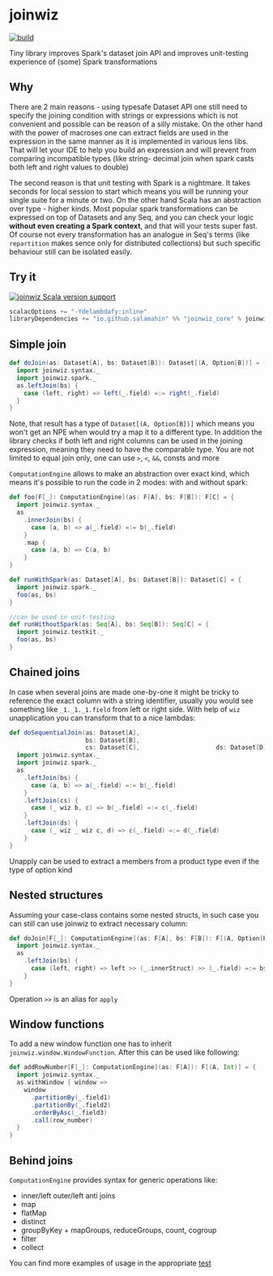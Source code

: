 # joinwiz

[![build](https://github.com/Salamahin/joinwiz/actions/workflows/ci.yml/badge.svg)](https://github.com/Salamahin/joinwiz/actions/workflows/ci.yml)

Tiny library improves Spark's dataset join API and improves unit-testing experience of (some) Spark transformations

## Why

There are 2 main reasons - using typesafe Dataset API one still need to specify the joining condition with strings or
expressions which is not convenient and possible can be reason of a silly mistake. On the other hand with the power of
macroses one can extract fields are used in the expression in the same manner as it is implemented in various lens libs.
That will let your IDE to help you build an expression and will prevent from comparing incompatible types (like string-
decimal join when spark casts both left and right values to double)

The second reason is that unit testing with Spark is a nightmare. It takes seconds for local session to start which
means you will be running your single suite for a minute or two. On the other hand Scala has an abstraction over type -
higher kinds. Most popular spark transformations can be expressed on top of Datasets and any Seq, and you can check
your logic **without even creating a Spark context**, and that will your tests super fast. Of course not every
transformation has an analogue in Seq's terms (like `repartition` makes sence only for distributed collections) but such
specific behaviour still can be isolated easily.

## Try it

[![joinwiz Scala version support](https://index.scala-lang.org/salamahin/joinwiz/joinwiz/latest-by-scala-version.svg)](https://index.scala-lang.org/salamahin/joinwiz/joinwiz)
```scala
scalacOptions += "-Ydelambdafy:inline"
libraryDependencies += "io.github.salamahin" %% "joinwiz_core" % joinwiz_version
```

## Simple join

```scala
def doJoin(as: Dataset[A], bs: Dataset[B]): Dataset[(A, Option[B])] = {
  import joinwiz.syntax._
  import joinwiz.spark._
  as.leftJoin(bs) {
    case (left, right) => left(_.field) =:= right(_.field)
  }
}

```
Note, that result has a type of `Dataset[(A, Option[B])]` which means you won't get an NPE when would try a map it to a different type.
In addition the library checks if both left and right columns can be used in the joining expression, meaning they need to have
the comparable type. 
You are not limited to equal join only, one can use `>`, `<`, `&&`, consts and more


`ComputationEngine` allows to make an abstraction over exact kind, which means it's possible to run the
code in 2 modes: with and without spark:
```scala
def foo[F[_]: ComputationEngine](as: F[A], bs: F[B]): F[C] = {
  import joinwiz.syntax._
  as
    .innerJoin(bs) {
      case (a, b) => a(_.field) =:= b(_.field)
    }
    .map {
      case (a, b) => C(a, b)
    }
}

def runWithSpark(as: Dataset[A], bs: Dataset[B]): Dataset[C] = {
  import joinwiz.spark._
  foo(as, bs)
}

//can be used in unit-testing
def runWithoutSpark(as: Seq[A], bs: Seq[B]): Seq[C] = {
  import joinwiz.testkit._
  foo(as, bs)
}
```

## Chained joins

In case when several joins are made one-by-one it might be tricky to reference the exact column with a string identifier,
usually you would see something like `_1._1._1.field` from left or right side.
With help of `wiz` unapplication you can transform that to a nice lambdas:
```scala
def doSequentialJoin(as: Dataset[A], 
                     bs: Dataset[B],
                     cs: Dataset[C],                     ds: Dataset[D]): Dataset[(((A, Option[B]), Option[C]), Option[D])] = {
  import joinwiz.syntax._
  import joinwiz.spark._
  as
    .leftJoin(bs) {
      case (a, b) => a(_.field) =:= b(_.field)
    }
    .leftJoin(cs) {
      case (_ wiz b, c) => b(_.field) =:= c(_.field)
    }
    .leftJoin(ds) {
      case (_ wiz _ wiz c, d) => c(_.field) =:= d(_.field)
    }
}
```
Unapply can be used to extract a members from a product type even if the type of option kind

## Nested structures

Assuming your case-class contains some nested structs, in such case you can still can use joinwiz to extract necessary column:
```scala
def doJoin[F[_]: ComputationEngine](as: F[A], bs: F[B]): F[(A, Option[B])] = {
  import joinwiz.syntax._
  as
    .leftJoin(bs) {
      case (left, right) => left >> (_.innerStruct) >> (_.field) =:= bs >> (_.field)
    }
}
```

Operation `>>` is an alias for `apply`

## Window functions

To add a new window function one has to inherit `joinwiz.window.WindowFunction`. After this can be used like following:

```scala
def addRowNumber[F[_]: ComputationEngine](as: F[A]): F[(A, Int)] = {
  import joinwiz.syntax._
  as.withWindow { window =>
    window
      .partitionBy(_.field1)
      .partitionBy(_.field2)
      .orderByAsc(_.field3)
      .call(row_number)
  }
}
```

## Behind joins

`ComputationEngine` provides syntax for generic operations like:

* inner/left outer/left anti joins
* map
* flatMap
* distinct
* groupByKey + mapGroups, reduceGroups, count, cogroup
* filter
* collect

You can find more examples of usage in the appropriate [test](joinwiz_core/src/test/scala/joinwiz/ComputationEngineTest.scala)